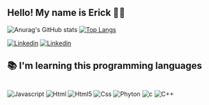 ## Hello! My name is Erick 👋😀

![Anurag's GitHub stats](https://github-readme-stats.vercel.app/api?username=ErickFloress&show_icons=true&theme=dark)
[![Top Langs](https://github-readme-stats.vercel.app/api/top-langs/?username=ErickFloress&theme=dark)](https://github.com/ErickFloress/github-readme-stats)

[![Linkedin](https://img.shields.io/badge/LinkedIn-0077B5?style=for-the-badge&logo=linkedin&logoColor=white)](https://www.linkedin.com/in/erick-flores-90198a190/)
[![Linkedin](https://img.shields.io/badge/Facebook-1877F2?style=for-the-badge&logo=facebook&logoColor=white)](https://www.facebook.com/erick.flores.3979/)
	

## 📚 I'm learning this programming languages

<div style="dysplay: inline_block"><br/>
<img align="center" alt="Javascript" src="https://img.shields.io/badge/JavaScript-F7DF1E?style=for-the-badge&logo=javascript&logoColor=black"/>
<img align="center" alt="Html" src="https://img.shields.io/badge/HTML-239120?style=for-the-badge&logo=html5&logoColor=white"/>
<img align="center" alt="Html5" src="https://img.shields.io/badge/HTML5-E34F26?style=for-the-badge&logo=html5&logoColor=white"/>
<img align="center" alt="Css" src="https://img.shields.io/badge/CSS-239120?&style=for-the-badge&logo=css3&logoColor=white"/>
<img align="center" alt="Phyton" src="https://img.shields.io/badge/Python-3776AB?style=for-the-badge&logo=python&logoColor=white"/>
<img align="center" alt="c" src="https://img.shields.io/badge/C-00599C?style=for-the-badge&logo=c&logoColor=white"/>
<img align="center" alt="C++" src="https://img.shields.io/badge/C%2B%2B-00599C?style=for-the-badge&logo=c%2B%2B&logoColor=white"/>

</div>
